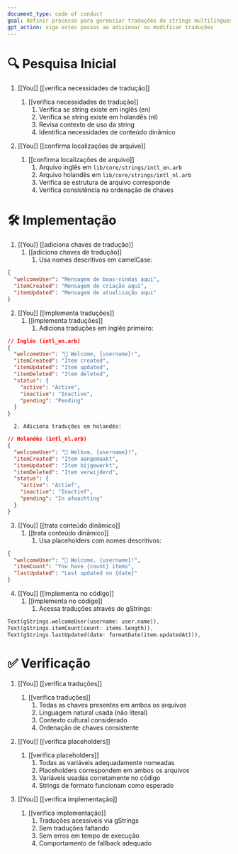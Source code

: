 ```yaml
---
document_type: code of conduct
goal: definir processo para gerenciar traduções de strings multilíngues
gpt_action: siga estes passos ao adicionar ou modificar traduções
---
```


# 🔍 Pesquisa Inicial

1. [[You]] [[verifica necessidades de tradução]]
   1. [[verifica necessidades de tradução]]
      1. Verifica se string existe em inglês (en)
      2. Verifica se string existe em holandês (nl)
      3. Revisa contexto de uso da string
      4. Identifica necessidades de conteúdo dinâmico

2. [[You]] [[confirma localizações de arquivo]]
   1. [[confirma localizações de arquivo]]
      1. Arquivo inglês em `lib/core/strings/intl_en.arb`
      2. Arquivo holandês em `lib/core/strings/intl_nl.arb`
      3. Verifica se estrutura de arquivo corresponde
      4. Verifica consistência na ordenação de chaves

# 🛠️ Implementação

1. [[You]] [[adiciona chaves de tradução]]
   1. [[adiciona chaves de tradução]]
      1. Usa nomes descritivos em camelCase:
```json
{
  "welcomeUser": "Mensagem de boas-vindas aqui",
  "itemCreated": "Mensagem de criação aqui",
  "itemUpdated": "Mensagem de atualização aqui"
}
```

2. [[You]] [[implementa traduções]]
   1. [[implementa traduções]]
      1. Adiciona traduções em inglês primeiro:
```json
// Inglês (intl_en.arb)
{
  "welcomeUser": "👋 Welcome, {username}!",
  "itemCreated": "Item created",
  "itemUpdated": "Item updated",
  "itemDeleted": "Item deleted",
  "status": {
    "active": "Active",
    "inactive": "Inactive",
    "pending": "Pending"
  }
}
```
      2. Adiciona traduções em holandês:
```json
// Holandês (intl_nl.arb)
{
  "welcomeUser": "👋 Welkom, {username}!",
  "itemCreated": "Item aangemaakt",
  "itemUpdated": "Item bijgewerkt",
  "itemDeleted": "Item verwijderd",
  "status": {
    "active": "Actief",
    "inactive": "Inactief",
    "pending": "In afwachting"
  }
}
```

3. [[You]] [[trata conteúdo dinâmico]]
   1. [[trata conteúdo dinâmico]]
      1. Usa placeholders com nomes descritivos:
```json
{
  "welcomeUser": "👋 Welcome, {username}!",
  "itemCount": "You have {count} items",
  "lastUpdated": "Last updated on {date}"
}
```

4. [[You]] [[implementa no código]]
   1. [[implementa no código]]
      1. Acessa traduções através do gStrings:
```dart
Text(gStrings.welcomeUser(username: user.name)),
Text(gStrings.itemCount(count: items.length)),
Text(gStrings.lastUpdated(date: formatDate(item.updatedAt))),
```

# ✅ Verificação

1. [[You]] [[verifica traduções]]
   1. [[verifica traduções]]
      1. Todas as chaves presentes em ambos os arquivos
      2. Linguagem natural usada (não literal)
      3. Contexto cultural considerado
      4. Ordenação de chaves consistente

2. [[You]] [[verifica placeholders]]
   1. [[verifica placeholders]]
      1. Todas as variáveis adequadamente nomeadas
      2. Placeholders correspondem em ambos os arquivos
      3. Variáveis usadas corretamente no código
      4. Strings de formato funcionam como esperado

3. [[You]] [[verifica implementação]]
   1. [[verifica implementação]]
      1. Traduções acessíveis via gStrings
      2. Sem traduções faltando
      3. Sem erros em tempo de execução
      4. Comportamento de fallback adequado
